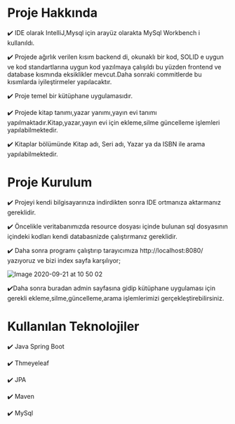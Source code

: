 # Proje Hakkında

:heavy_check_mark: IDE olarak IntelliJ,Mysql için arayüz olarakta MySql Workbench i kullanıldı.

:heavy_check_mark: Projede ağırlık verilen kısım backend di, okunaklı bir kod, SOLID e uygun ve kod standartlarına uygun kod yazılmaya çalışıldı bu yüzden frontend ve database kısmında eksiklikler mevcut.Daha sonraki commitlerde bu kısımlarda iyileştirmeler yapılacaktır. 

:heavy_check_mark: Proje temel bir kütüphane uygulamasıdır.

:heavy_check_mark: Projede kitap tanımı,yazar yanımı,yayın evi tanımı yapılmaktadır.Kitap,yazar,yayın evi için ekleme,silme güncelleme işlemleri yapılabilmektedir.

:heavy_check_mark: Kitaplar bölümünde Kitap adı, Seri adı, Yazar ya da ISBN ile arama yapılabilmektedir.

# Proje Kurulum

:heavy_check_mark: Projeyi kendi bilgisayarınıza indirdikten sonra IDE ortmanıza aktarmanız gereklidir.

:heavy_check_mark: Öncelikle veritabanımızda resource dosyası içinde bulunan sql dosyasının içindeki kodları kendi databasnizde çalıştırmanız gereklidir.

:heavy_check_mark: Daha sonra programı çalıştırıp tarayıcımıza http://localhost:8080/ yazıyoruz ve bizi index sayfa karşılıyor;

![Image 2020-09-21 at 10 50 02](https://user-images.githubusercontent.com/44813157/93743236-584b1c00-fbf8-11ea-9355-99337223bfd0.jpeg)

:heavy_check_mark:Daha sonra buradan admin sayfasına gidip kütüphane uygulaması için gerekli ekleme,silme,güncelleme,arama işlemlerimizi gerçekleştirebilirsiniz.

# Kullanılan Teknolojiler

:heavy_check_mark: Java Spring Boot

:heavy_check_mark: Thmeyeleaf

:heavy_check_mark: JPA

:heavy_check_mark: Maven

:heavy_check_mark: MySql 
